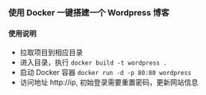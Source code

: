 ### 使用 Docker 一键搭建一个 Wordpress 博客

#### 使用说明

+ 拉取项目到相应目录
+ 进入目录，执行 `docker build -t wordpress .`
+ 启动 Docker 容器 `docker run -d -p 80:80 wordpress`
+ 访问地址 http://ip, 初始登录需要重置密码，更新网站信息

